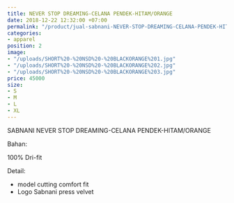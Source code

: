 ```yaml
---
title: NEVER STOP DREAMING-CELANA PENDEK-HITAM/ORANGE
date: 2018-12-22 12:32:00 +07:00
permalink: "/product/jual-sabnani-NEVER-STOP-DREAMING-CELANA-PENDEK-HITAM-ORANGE-training-jersey-sepakbola-futsal-polos-hitam.html"
categories:
- apparel
position: 2
image:
- "/uploads/SHORT%20-%20NSD%20-%20BLACKORANGE%201.jpg"
- "/uploads/SHORT%20-%20NSD%20-%20BLACKORANGE%202.jpg"
- "/uploads/SHORT%20-%20NSD%20-%20BLACKORANGE%203.jpg"
price: 45000
size:
- S
- M
- L
- XL
---
```


SABNANI
NEVER STOP DREAMING-CELANA PENDEK-HITAM/ORANGE

Bahan:

100% Dri-fit


Detail:

- model cutting comfort fit
- Logo Sabnani press velvet
